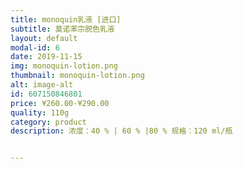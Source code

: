 ```yaml
---
title: monoquin乳液 [进口]
subtitle: 莫诺苯宗脱色乳液
layout: default
modal-id: 6
date: 2019-11-15
img: monoquin-lotion.png
thumbnail: monoquin-lotion.png
alt: image-alt
id: 607150846801
price: ¥260.00-¥290.00
quality: 110g
category: product
description: 浓度：40 % | 60 % |80 % 规格：120 ml/瓶


---
```

